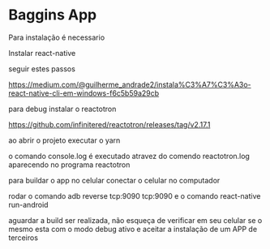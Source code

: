 # Baggins App

Para instalação é necessario

Instalar react-native

seguir estes passos

https://medium.com/@guilherme_andrade2/instala%C3%A7%C3%A3o-react-native-cli-em-windows-f6c5b59a29cb

para debug instalar o reactotron

https://github.com/infinitered/reactotron/releases/tag/v2.17.1

ao abrir o projeto executar o yarn

o comando console.log é executado atravez do comendo reactotron.log aparecendo no programa reactotron

para buildar o app no celular
conectar o celular no computador

rodar o comando adb reverse tcp:9090 tcp:9090
e o comando react-native run-android

aguardar a build ser realizada, não esqueça de verificar em seu celular se o mesmo esta com o modo debug ativo e aceitar a instalação de um APP de terceiros
